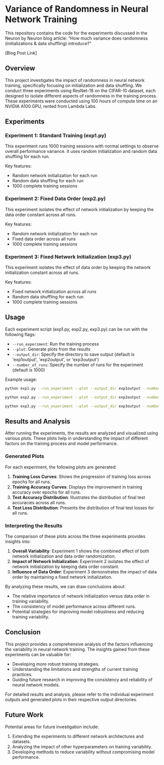# Variance of Randomness in Neural Network Training

This repository contains the code for the experiments discussed in the Neuron by Neuron blog article: "How much variance does randomness (initializations & data shuffling) introduce?"

[Blog Post Link] <!-- TODO: Add the link to the blog post when published -->

## Overview

This project investigates the impact of randomness in neural network training, specifically focusing on initialization and data shuffling. We conduct three experiments using ResNet-18 on the CIFAR-10 dataset, each designed to isolate different aspects of randomness in the training process. These experiments were conducted using 100 hours of compute time on an NVIDIA A100 GPU, rented from Lambda Labs.

## Experiments

### Experiment 1: Standard Training (exp1.py)

This experiment runs 1000 training sessions with normal settings to observe overall performance variance. It uses random initialization and random data shuffling for each run.

Key features:
- Random network initialization for each run
- Random data shuffling for each run
- 1000 complete training sessions

### Experiment 2: Fixed Data Order (exp2.py)

This experiment isolates the effect of network initialization by keeping the data order constant across all runs.

Key features:
- Random network initialization for each run
- Fixed data order across all runs
- 1000 complete training sessions

### Experiment 3: Fixed Network Initialization (exp3.py)

This experiment isolates the effect of data order by keeping the network initialization constant across all runs.

Key features:
- Fixed network initialization across all runs
- Random data shuffling for each run
- 1000 complete training sessions

## Usage

Each experiment script (exp1.py, exp2.py, exp3.py) can be run with the following flags:

- `--run_experiment`: Run the training process
- `--plot`: Generate plots from the results
- `--output_dir`: Specify the directory to save output (default is 'exp1output', 'exp2output', or 'exp3output')
- `--number_of_runs`: Specify the number of runs for the experiment (default is 1000)

Example usage:

```bash
python exp1.py --run_experiment --plot --output_dir exp1output --number_of_runs 1000
```

```bash
python exp2.py --run_experiment --plot --output_dir exp2output --number_of_runs 1000
```

```bash
python exp3.py --run_experiment --plot --output_dir exp3output --number_of_runs 1000
```

## Results and Analysis

After running the experiments, the results are analyzed and visualized using various plots. These plots help in understanding the impact of different factors on the training process and model performance.

### Generated Plots

For each experiment, the following plots are generated:

1. **Training Loss Curves**: Shows the progression of training loss across epochs for all runs.
2. **Training Accuracy Curves**: Displays the improvement in training accuracy over epochs for all runs.
3. **Test Accuracy Distribution**: Illustrates the distribution of final test accuracies across all runs.
4. **Test Loss Distribution**: Presents the distribution of final test losses for all runs.

### Interpreting the Results

The comparison of these plots across the three experiments provides insights into:

1. **Overall Variability**: Experiment 1 shows the combined effect of both network initialization and data order randomization.
2. **Impact of Network Initialization**: Experiment 2 isolates the effect of network initialization by keeping data order constant.
3. **Influence of Data Order**: Experiment 3 demonstrates the impact of data order by maintaining a fixed network initialization.

By analyzing these results, we can draw conclusions about:

- The relative importance of network initialization versus data order in training variability.
- The consistency of model performance across different runs.
- Potential strategies for improving model robustness and reducing training variability.

## Conclusion

This project provides a comprehensive analysis of the factors influencing the variability in neural network training. The insights gained from these experiments can be valuable for:

- Developing more robust training strategies.
- Understanding the limitations and strengths of current training practices.
- Guiding future research in improving the consistency and reliability of neural network models.

For detailed results and analysis, please refer to the individual experiment outputs and generated plots in their respective output directories.

## Future Work

Potential areas for future investigation include:

1. Extending the experiments to different network architectures and datasets.
2. Analyzing the impact of other hyperparameters on training variability.
3. Developing methods to reduce variability without compromising model performance.





































#